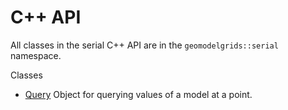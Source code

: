 # C++ API

All classes in the serial C++ API are in the `geomodelgrids::serial` namespace.

Classes

* [Query](serial-query.html) Object for querying values of a model at a point.

